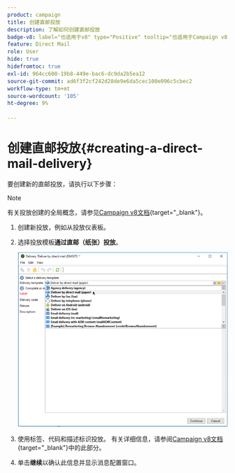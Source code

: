 ```yaml
---
product: campaign
title: 创建直邮投放
description: 了解如何创建直邮投放
badge-v8: label="也适用于v8" type="Positive" tooltip="也适用于Campaign v8"
feature: Direct Mail
role: User
hide: true
hidefromtoc: true
exl-id: 964cc600-19b8-449e-bac6-dc9da2b5ea12
source-git-commit: ad6f3f2cf242d28de9e6da5cec100e096c5cbec2
workflow-type: tm+mt
source-wordcount: '105'
ht-degree: 9%

---
```


# 创建直邮投放{#creating-a-direct-mail-delivery}

要创建新的直邮投放，请执行以下步骤：

>[!NOTE]
>
>有关投放创建的全局概念，请参见[Campaign v8文档](https://experienceleague.adobe.com/docs/campaign/campaign-v8/send/create-message.html?lang=zh-Hans){target="_blank"}。

1. 创建新投放，例如从投放仪表板。
1. 选择投放模板&#x200B;**通过直邮（纸张）投放**。

   ![](assets/direct_mail.png)

1. 使用标签、代码和描述标识投放。 有关详细信息，请参阅[Campaign v8文档](https://experienceleague.adobe.com/docs/campaign/campaign-v8/send/create-message.html?lang=zh-Hans#create-the-delivery){target="_blank"}中的此部分。
1. 单击&#x200B;**继续**&#x200B;以确认此信息并显示消息配置窗口。
